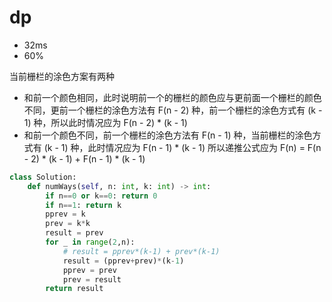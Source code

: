 # dp
- 32ms
- 60%

当前栅栏的涂色方案有两种
- 和前一个颜色相同，此时说明前一个的栅栏的颜色应与更前面一个栅栏的颜色不同，更前一个栅栏的涂色方法有 F(n - 2) 种，前一个栅栏的涂色方式有 (k - 1) 种，所以此时情况应为 F(n - 2) * (k - 1)
- 和前一个颜色不同，前一个栅栏的涂色方法有 F(n - 1) 种，当前栅栏的涂色方式有 (k - 1) 种，此时情况应为 F(n - 1) * (k - 1)
所以递推公式应为 F(n) = F(n - 2) * (k - 1) + F(n - 1) * (k - 1)


```python
class Solution:
    def numWays(self, n: int, k: int) -> int:
        if n==0 or k==0: return 0
        if n==1: return k
        pprev = k
        prev = k*k
        result = prev
        for _ in range(2,n):
            # result = pprev*(k-1) + prev*(k-1)
            result = (pprev+prev)*(k-1)
            pprev = prev
            prev = result
        return result
```